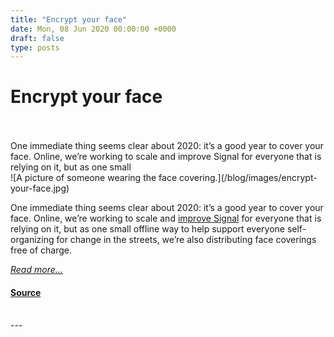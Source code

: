 ```yaml
---
title: "Encrypt your face"
date: Mon, 08 Jun 2020 00:00:00 +0000
draft: false
type: posts
---
```

# Encrypt your face

<br/>

<br/>
 One immediate thing seems clear about 2020: it’s a good year to cover your face. Online, we’re working to scale and improve Signal for everyone that is relying on it, but as one small
<br/>
![A picture of someone wearing the face covering.](/blog/images/encrypt-your-face.jpg)

One immediate thing seems clear about 2020: it’s a good year to cover your face. Online, we’re working to scale and [improve Signal](/blog/blur-tools/) for everyone that is relying on it, but as one small offline way to help support everyone self-organizing for change in the streets, we’re also distributing face coverings free of charge.

[_Read more..._](https://signal.org/blog/encrypt-your-face/)

#### [Source](https://signal.org/blog/encrypt-your-face/)

<br/>
---
